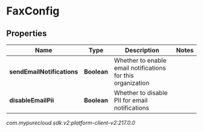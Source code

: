 # FaxConfig


## Properties

| Name | Type | Description | Notes |
| ------------ | ------------- | ------------- | ------------- |
| **sendEmailNotifications** | **Boolean** | Whether to enable email notifications for this organization |  |
| **disableEmailPii** | **Boolean** | Whether to disable PII for email notifications |  |




_com.mypurecloud.sdk.v2:platform-client-v2:217.0.0_
